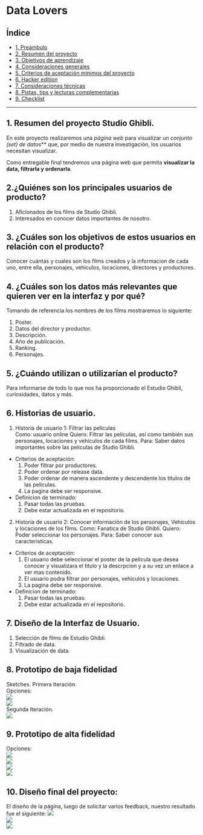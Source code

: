 # Data Lovers

## Índice

* [1. Preámbulo](#1-preámbulo)
* [2. Resumen del proyecto](#2-resumen-del-proyecto)
* [3. Objetivos de aprendizaje](#3-objetivos-de-aprendizaje)
* [4. Consideraciones generales](#4-consideraciones-generales)
* [5. Criterios de aceptación mínimos del proyecto](#5-criterios-de-aceptación-mínimos-del-proyecto)
* [6. Hacker edition](#6-hacker-edition)
* [7. Consideraciones técnicas](#7-consideraciones-técnicas)
* [8. Pistas, tips y lecturas complementarias](#8-pistas-tips-y-lecturas-complementarias)
* [9. Checklist](#9-checklist)

***

## 1. Resumen del proyecto Studio Ghibli.

En este proyecto realizaremos una _página web_ para visualizar un
_conjunto (set) de datos_** que, por medio de nuestra investigación, los usuarios necesitan visualizar.

Como entregable final tendremos una página web que permita **visualizar la data, filtrarla y ordenarla**.

## 2.¿Quiénes son los principales usuarios de producto?

1. Aficionados de los films de Studio Ghibli.
2. Interesados en conocer datos importantes de nosotro.
## 3. ¿Cuáles son los objetivos de estos usuarios en relación con el producto?

Conocer cuántas y cuales son los films creados y la informacion de cada uno, entre ella, personajes, vehiculos, locaciones, directores y productores.

## 4. ¿Cuáles son los datos más relevantes que quieren ver en la interfaz y por qué?

Tomando de referencia  los nombres de los films mostraremos lo siguiente:
1. Poster.
2. Datos del director y productor.
3. Descripción.
4. Año de publicación.
5. Ranking.
6. Personajes.

## 5. ¿Cuándo utilizan o utilizarían el producto?

Para informarse de todo lo que nos ha proporcionado el Estudio Ghibli, curiosidades, datos y más.

## 6. Historias de usuario.

 1. Historia de usuario 1: Filtrar las peliculas    
    Como: usuario online
    Quiero: Filtrar las peliculas, así como también sus personajes, locaciones y vehículos de cada films.
    Para:  Saber datos importantes sobre las peliculas de Studio Ghibli.
* Criterios de aceptación:
  1. Poder filtrar por productores.
  2. Poder ordenar por release data.
  3. Poder ordenar de manera ascendente y descendente los titulos de las peliculas.
  4. La pagina debe ser responsive.
* Definicion de terminado:
  1. Pasar todas las pruebas.
  2. Debe estar actualizada en el repositorio.

2. Historia de usuario 2: Conocer información de los personajes, Vehiculos y locaciones de los films.
Como: Fanatica de Studio Ghibli.
Quiero: Poder seleccionar los personajes.
Para: Saber conocer sus caracteristicas.
* Criterios de aceptación:
  1. El usuario debe seleccionar  el poster de la pelicula que desea conocer y visualizara el titulo y la descrpcion y a su vez un enlace a ver mas contenido.
  2. El usuario podra filtrar por personajes, vehiculos y locaciones.
  3. La pagina debe ser responsive.
* Definicion de terminado:
  1. Pasar todas las pruebas.
  2. Debe estar actualizada en el repositorio.

## 7. Diseño de la Interfaz de Usuario.

1. Selección de films de Estudio Ghibli.
2. Filtrado de data.
3. Visualización de data.

## 8. Prototipo de baja fidelidad

Sketches.
Primera Iteración.<br> Opciones:<br>
<img class= "imgreadme" src="src/img/prototypeNAn.jpeg"><br>
<img class= "imgreadme" src="src/img/prototipe2v1.jpeg"><br>
Segunda Iteración.<br>
<img class= "imgreadme" src="src/img/Prototipe3v2.jpeg"><br>

## 9. Prototipo de alta fidelidad
Opciones:<br>
<img class= "imgreadme" src="src/img/amboslados prototypev2.png"><br>
<img class= "imgreadme" src="src/img/prototype 1version2.png"><br>
<img class= "imgreadme" src="src/img/prototype 2version2.png"><br>
<img class= "imgreadme" src="src/img/prototype3version2.png"><br>

## 10. Diseño final del proyecto:
El diseño de la página, luego de solicitar varios feedback, nuestro resultado fue el siguiente:
<img class= "imgreadme" src= "src/img/paginaprincipalPF.png"><br>
<img class= "imgreadme" src= "src/img/PFpaginadetail.png"><br>
<img class= "imgreadme" src= "src/img/paginapersonajes.png"><br>
